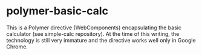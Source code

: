# polymer-basic-calc
This is a Polymer directive (WebComponents) encapsulating the basic calculator (see simple-calc repository). At the time of this writing, the technology is still very immature and the directive works well only in Google Chrome.  
